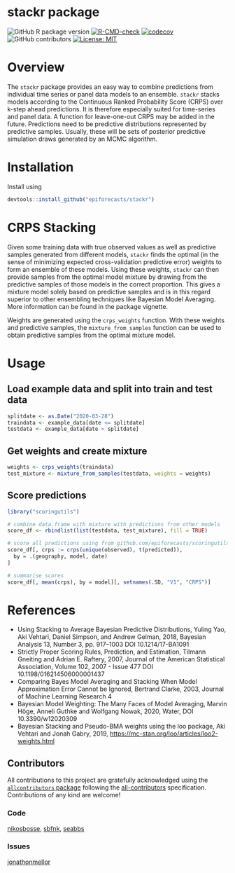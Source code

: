 stackr package
================

<!-- badges: start -->

![GitHub R package
version](https://img.shields.io/github/r-package/v/epiforecasts/stackr)
[![R-CMD-check](https://github.com/epiforecasts/stackr/actions/workflows/R-CMD-check.yaml/badge.svg)](https://github.com/epiforecasts/stackr/actions/workflows/R-CMD-check.yaml)
[![codecov](https://codecov.io/github/epiforecasts/stackr/branch/main/graph/badge.svg?token=rYeyG3kFIa)](https://codecov.io/github/epiforecasts/stackr)
![GitHub
contributors](https://img.shields.io/github/contributors/epiforecasts/stackr)
[![License:
MIT](https://img.shields.io/badge/License-MIT-yellow.svg)](https://opensource.org/licenses/MIT)
<!-- badges: end -->

# Overview

The `stackr` package provides an easy way to combine predictions from
individual time series or panel data models to an ensemble. `stackr`
stacks models according to the Continuous Ranked Probability Score
(CRPS) over k-step ahead predictions. It is therefore especially suited
for time-series and panel data. A function for leave-one-out CRPS may be
added in the future. Predictions need to be predictive distributions
represented by predictive samples. Usually, these will be sets of
posterior predictive simulation draws generated by an MCMC algorithm.

# Installation

Install using

``` r
devtools::install_github("epiforecasts/stackr")
```

# CRPS Stacking

Given some training data with true observed values as well as predictive
samples generated from different models, `stackr` finds the optimal (in
the sense of minimizing expected cross-validation predictive error)
weights to form an ensemble of these models. Using these weights,
`stackr` can then provide samples from the optimal model mixture by
drawing from the predictive samples of those models in the correct
proportion. This gives a mixture model solely based on predictive
samples and is in this regard superior to other ensembling techniques
like Bayesian Model Averaging. More information can be found in the
package vignette.

Weights are generated using the `crps_weights` function. With these
weights and predictive samples, the `mixture_from_samples` function can
be used to obtain predictive samples from the optimal mixture model.

# Usage

## Load example data and split into train and test data

``` r
splitdate <- as.Date("2020-03-28")
traindata <- example_data[date <= splitdate]
testdata <- example_data[date > splitdate]
```

## Get weights and create mixture

``` r
weights <- crps_weights(traindata)
test_mixture <- mixture_from_samples(testdata, weights = weights)
```

## Score predictions

``` r
library("scoringutils")

# combine data.frame with mixture with predictions from other models
score_df <- rbindlist(list(testdata, test_mixture), fill = TRUE)

# score all predictions using from github.com/epiforecasts/scoringutils
score_df[, crps := crps(unique(observed), t(predicted)),
  by = .(geography, model, date)
]

# summarise scores
score_df[, mean(crps), by = model][, setnames(.SD, "V1", "CRPS")]
```

# References

- Using Stacking to Average Bayesian Predictive Distributions, Yuling
  Yao, Aki Vehtari, Daniel Simpson, and Andrew Gelman, 2018, Bayesian
  Analysis 13, Number 3, pp. 917–1003 DOI 10.1214/17-BA1091
- Strictly Proper Scoring Rules, Prediction, and Estimation, Tilmann
  Gneiting and Adrian E. Raftery, 2007, Journal of the American
  Statistical Association, Volume 102, 2007 - Issue 477 DOI
  10.1198/016214506000001437
- Comparing Bayes Model Averaging and Stacking When Model Approximation
  Error Cannot be Ignored, Bertrand Clarke, 2003, Journal of Machine
  Learning Research 4
- Bayesian Model Weighting: The Many Faces of Model Averaging, Marvin
  Höge, Anneli Guthke and Wolfgang Nowak, 2020, Water, DOI
  10.3390/w12020309
- Bayesian Stacking and Pseudo-BMA weights using the loo package, Aki
  Vehtari and Jonah Gabry, 2019,
  <https://mc-stan.org/loo/articles/loo2-weights.html>

## Contributors

<!-- ALL-CONTRIBUTORS-LIST:START - Do not remove or modify this section -->
<!-- prettier-ignore-start -->
<!-- markdownlint-disable -->

All contributions to this project are gratefully acknowledged using the
[`allcontributors` package](https://github.com/ropensci/allcontributors)
following the [all-contributors](https://allcontributors.org)
specification. Contributions of any kind are welcome!

### Code

<a href="https://github.com/epiforecasts/stackr/commits?author=nikosbosse">nikosbosse</a>,
<a href="https://github.com/epiforecasts/stackr/commits?author=sbfnk">sbfnk</a>,
<a href="https://github.com/epiforecasts/stackr/commits?author=seabbs">seabbs</a>

### Issues

<a href="https://github.com/epiforecasts/stackr/issues?q=is%3Aissue+commenter%3Ajonathonmellor">jonathonmellor</a>

<!-- markdownlint-enable -->
<!-- prettier-ignore-end -->
<!-- ALL-CONTRIBUTORS-LIST:END -->
